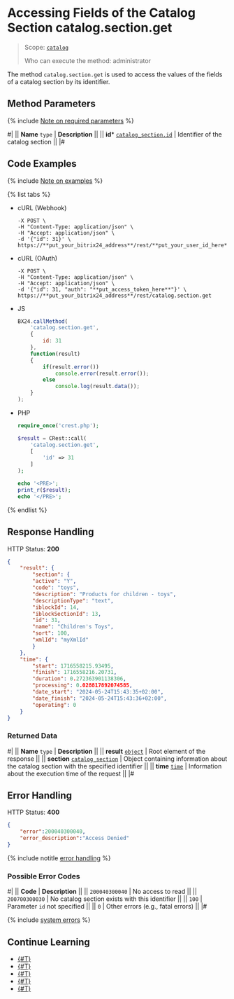 # Accessing Fields of the Catalog Section catalog.section.get

> Scope: [`catalog`](../../scopes/permissions.md)
>
> Who can execute the method: administrator

The method `catalog.section.get` is used to access the values of the fields of a catalog section by its identifier.

## Method Parameters

{% include [Note on required parameters](../../../_includes/required.md) %}

#|
|| **Name**
`type` | **Description** ||
|| **id***
[`catalog_section.id`](../data-types.md#catalog_section) | Identifier of the catalog section ||
|#

## Code Examples

{% include [Note on examples](../../../_includes/examples.md) %}

{% list tabs %}

- cURL (Webhook)

    ```curl
    -X POST \
    -H "Content-Type: application/json" \
    -H "Accept: application/json" \
    -d '{"id": 31}' \
    https://**put_your_bitrix24_address**/rest/**put_your_user_id_here**/**put_your_webhook_here**/catalog.section.get
    ```

- cURL (OAuth)

    ```curl
    -X POST \
    -H "Content-Type: application/json" \
    -H "Accept: application/json" \
    -d '{"id": 31, "auth": "**put_access_token_here**"}' \
    https://**put_your_bitrix24_address**/rest/catalog.section.get
    ```

- JS

    ```js
    BX24.callMethod(
        'catalog.section.get',
        {
            id: 31
        },
        function(result)
        {
            if(result.error())
                console.error(result.error());
            else
                console.log(result.data());
        }
    );
    ```

- PHP

    ```php
    require_once('crest.php');

    $result = CRest::call(
        'catalog.section.get',
        [
            'id' => 31
        ]
    );

    echo '<PRE>';
    print_r($result);
    echo '</PRE>';
    ```

{% endlist %}

## Response Handling

HTTP Status: **200**

```json
{
    "result": {
        "section": {
        "active": "Y",
        "code": "toys",
        "description": "Products for children - toys",
        "descriptionType": "text",
        "iblockId": 14,
        "iblockSectionId": 13,
        "id": 31,
        "name": "Children's Toys",
        "sort": 100,
        "xmlId": "myXmlId"
        }
    },
    "time": {
        "start": 1716558215.93495,
        "finish": 1716558216.20731,
        "duration": 0.272363901138306,
        "processing": 0.028817892074585,
        "date_start": "2024-05-24T15:43:35+02:00",
        "date_finish": "2024-05-24T15:43:36+02:00",
        "operating": 0
    }
}
```

### Returned Data

#|
|| **Name**
`type` | **Description** ||
|| **result**
[`object`](../../data-types.md) | Root element of the response ||
|| **section**
[`catalog_section`](../data-types.md#catalog_section) | Object containing information about the catalog section with the specified identifier ||
|| **time**
[`time`](../../data-types.md) | Information about the execution time of the request ||
|#

## Error Handling

HTTP Status: **400**

```json
{
    "error":200040300040,
    "error_description":"Access Denied"
}
```

{% include notitle [error handling](../../../_includes/error-info.md) %}

### Possible Error Codes

#|
|| **Code** | **Description** ||
|| `200040300040` | No access to read ||
|| `200700300030` | No catalog section exists with this identifier ||
|| `100` | Parameter `id` not specified ||
|| `0` | Other errors (e.g., fatal errors) ||
|#

{% include [system errors](../../../_includes/system-errors.md) %}

## Continue Learning 

- [{#T}](./catalog-section-add.md)
- [{#T}](./catalog-section-update.md)
- [{#T}](./catalog-section-list.md)
- [{#T}](./catalog-section-delete.md)
- [{#T}](./catalog-section-get-fields.md)